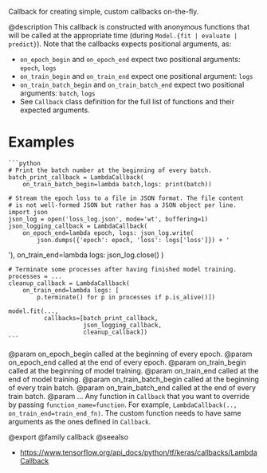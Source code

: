 Callback for creating simple, custom callbacks on-the-fly.

@description
This callback is constructed with anonymous functions that will be called
at the appropriate time (during `Model.{fit | evaluate | predict}`).
Note that the callbacks expects positional arguments, as:

- `on_epoch_begin` and `on_epoch_end` expect two positional arguments:
  `epoch`, `logs`
- `on_train_begin` and `on_train_end` expect one positional argument:
  `logs`
- `on_train_batch_begin` and `on_train_batch_end` expect two positional
  arguments: `batch`, `logs`
- See `Callback` class definition for the full list of functions and their
  expected arguments.

# Examples
    ```python
    # Print the batch number at the beginning of every batch.
    batch_print_callback = LambdaCallback(
        on_train_batch_begin=lambda batch,logs: print(batch))

    # Stream the epoch loss to a file in JSON format. The file content
    # is not well-formed JSON but rather has a JSON object per line.
    import json
    json_log = open('loss_log.json', mode='wt', buffering=1)
    json_logging_callback = LambdaCallback(
        on_epoch_end=lambda epoch, logs: json_log.write(
            json.dumps({'epoch': epoch, 'loss': logs['loss']}) + '
'),
        on_train_end=lambda logs: json_log.close()
    )

    # Terminate some processes after having finished model training.
    processes = ...
    cleanup_callback = LambdaCallback(
        on_train_end=lambda logs: [
            p.terminate() for p in processes if p.is_alive()])

    model.fit(...,
              callbacks=[batch_print_callback,
                         json_logging_callback,
                         cleanup_callback])
    ```

@param on_epoch_begin called at the beginning of every epoch.
@param on_epoch_end called at the end of every epoch.
@param on_train_begin called at the beginning of model training.
@param on_train_end called at the end of model training.
@param on_train_batch_begin called at the beginning of every train batch.
@param on_train_batch_end called at the end of every train batch.
@param ... Any function in `Callback` that you want to override by
    passing `function_name=function`. For example,
    `LambdaCallback(.., on_train_end=train_end_fn)`. The custom function
    needs to have same arguments as the ones defined in `Callback`.

@export
@family callback
@seealso
+ <https://www.tensorflow.org/api_docs/python/tf/keras/callbacks/LambdaCallback>
